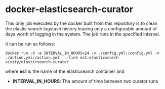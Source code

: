 # docker-elasticsearch-curator

This only job executed by the docker built from this repository is to clean the elastic search logstash history leaving only a configurable amount of days worth of logging in the system. The job runs in the specified interval.

It can be run as follows:

	docker run -d -e INTERVAL_IN_HOURS=24 -v ./config.yml:/config.yml -v ./action.yml:/action.yml  --link es1:elasticsearch visity/elasticsearch-curator
	
where **es1** is the name of the elasticsearch container and

* **INTERVAL\_IN\_HOURS**: The amount of time between two curator runs


